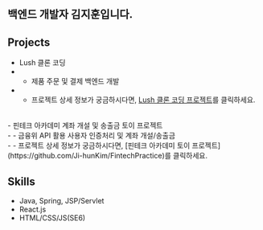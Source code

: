 ## 백엔드 개발자 김지훈입니다.<br>

## Projects <br>
- Lush 클론 코딩  <br>
- - 제품 주문 및 결제 백엔드 개발 <br>
- - 프로젝트 상세 정보가 궁금하시다면, [Lush 클론 코딩 프로젝트](https://github.com/Ji-hunKim/Lush-1)를 클릭하세요.<br>
<br>
- 핀테크 아카데미 계좌 개설 및 송출금 토이 프로젝트 <br>
- - 금융위 API 활용 사용자 인증처리 및 계좌 개설/송출금 <br>
- - 프로젝트 상세 정보가 궁금하시다면, [핀테크 아카데미 토이 프로젝트](https://github.com/Ji-hunKim/FintechPractice)를 클릭하세요.<br>

## Skills <br>
- Java, Spring, JSP/Servlet<br>
- React.js <br>
- HTML/CSS/JS(SE6) <br>
